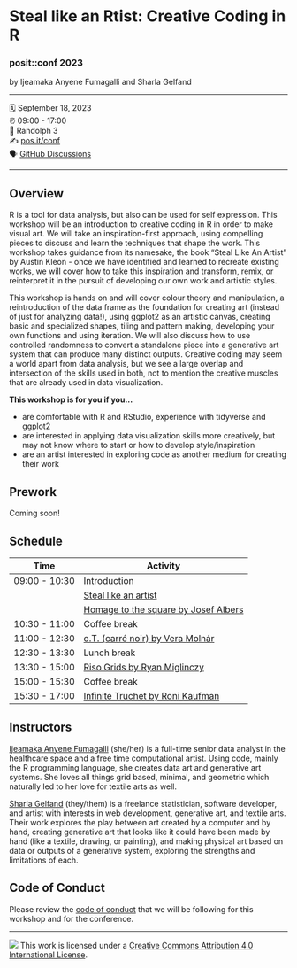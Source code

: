 Steal like an Rtist: Creative Coding in R
================

### posit::conf 2023

by Ijeamaka Anyene Fumagalli and Sharla Gelfand

-----

:spiral_calendar: September 18, 2023  
:alarm_clock:     09:00 - 17:00  
:hotel:           Randolph 3  
:writing_hand:    [pos.it/conf](http://pos.it/conf)  
:speaking_head:   [GitHub Discussions](https://github.com/posit-conf-2023/creative-coding/discussions)

-----

## Overview

R is a tool for data analysis, but also can be used for self expression. This workshop will be an introduction to creative coding in R in order to make visual art. We will take an inspiration-first approach, using compelling pieces to discuss and learn the techniques that shape the work. This workshop takes guidance from its namesake, the book “Steal Like An Artist” by Austin Kleon - once we have identified and learned to recreate existing works, we will cover how to take this inspiration and transform, remix, or reinterpret it in the pursuit of developing our own work and artistic styles.

This workshop is hands on and will cover colour theory and manipulation, a reintroduction of the data frame as the foundation for creating art (instead of just for analyzing data!), using ggplot2 as an artistic canvas, creating basic and specialized shapes, tiling and pattern making, developing your own functions and using iteration. We will also discuss how to use controlled randomness to convert a standalone piece into a generative art system that can produce many distinct outputs. Creative coding may seem a world apart from data analysis, but we see a large overlap and intersection of the skills used in both, not to mention the creative muscles that are already used in data visualization.

**This workshop is for you if you...**

* are comfortable with R and RStudio, experience with tidyverse and ggplot2
* are interested in applying data visualization skills more creatively, but may not know where to start or how to develop style/inspiration
* are an artist interested in exploring code as another medium for creating their work

## Prework

Coming soon!

## Schedule

| Time          | Activity                            |
| ------------- | ----------------------------------- |
| 09:00 - 10:30 | Introduction                        |
|               | [Steal like an artist](https://posit-conf-2023.github.io/creative-coding/slides/01-steal-like-an-artist.html)                |
|               | [Homage to the square by Josef Albers](https://posit-conf-2023.github.io/creative-coding/slides/02-homage-to-the-square.html#/title-slide)|
| 10:30 - 11:00 | Coffee break                        |
| 11:00 - 12:30 | [o.T. (carré noir) by Vera Molnár](https://posit-conf-2023.github.io/creative-coding/slides/03-ot.html)    |
| 12:30 - 13:30 | Lunch break                         |
| 13:30 - 15:00 | [Riso Grids by Ryan Miglinczy](https://posit-conf-2023.github.io/creative-coding/slides/04-riso-grids.html)        |
| 15:00 - 15:30 | Coffee break                        |
| 15:30 - 17:00 | [Infinite Truchet by Roni Kaufman](https://posit-conf-2023.github.io/creative-coding/slides/05-infinite-truchet.html)    |

## Instructors

[Ijeamaka Anyene Fumagalli](https://ijeamaka.art/portfolio/) (she/her) is a full-time senior data analyst in the healthcare space and a free time computational artist. Using code, mainly the R programming language, she creates data art and generative art systems. She loves all things grid based, minimal, and geometric which naturally led to her love for textile arts as well. 

[Sharla Gelfand](https://sharla.online/) (they/them) is a freelance statistician, software developer, and artist with interests in web development, generative art, and textile arts. Their work explores the play between art created by a computer and by hand, creating generative art that looks like it could have been made by hand (like a textile, drawing, or painting), and making physical art based on data or outputs of a generative system, exploring the strengths and limitations of each. 

## Code of Conduct

Please review the [code of conduct](https://posit.co/code-of-conduct/) that we will be following for this workshop and for the conference.

-----

![](https://i.creativecommons.org/l/by/4.0/88x31.png) This work is
licensed under a [Creative Commons Attribution 4.0 International
License](https://creativecommons.org/licenses/by/4.0/).
